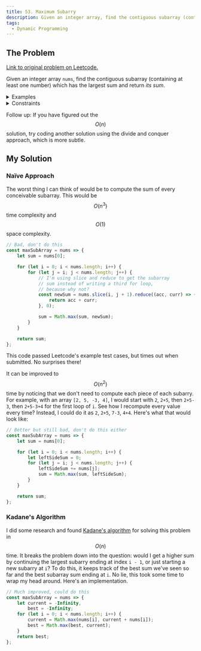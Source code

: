 ```yaml
---
title: 53. Maximum Subarry
description: Given an integer array, find the contiguous subarray (containing at least one number) which has the largest sum and return its sum.
tags:
  - Dynamic Programming
---
```


## The Problem

[Link to original problem on Leetcode.](https://leetcode.com/problems/maximum-subarray/)

Given an integer array `nums`, find the contiguous subarray (containing at least one number) which has the largest sum and return _its sum_.

<details>
<summary>Examples</summary>

Example 1:

```
Input: nums = [-2,1,-3,4,-1,2,1,-5,4]
Output: 6
Explanation: [4,-1,2,1] has the largest sum = 6.
```

Example 2:

```
Input: nums = [1]
Output: 1
```

Example 3:

```
Input: nums = [0]
Output: 0
```

Example 4:

```
Input: nums = [-1]
Output: -1
```

Example 5:

```
Input: nums = [-100000]
Output: -100000
```

</details>

<details>
<summary>Constraints</summary>

- 1 <= `nums.length` <= 3 \* 10<sup>4</sup>
- -10<sup>5</sup> <= `nums[i]` <= 10<sup>5</sup>
</details>

Follow up: If you have figured out the $$O(n)$$ solution, try coding another solution using the divide and conquer approach, which is more subtle.

## My Solution

### Naïve Approach

The worst thing I can think of would be to compute the sum of every conceivable subarray. This would be $$O(n{^3})$$ time complexity and $$O(1)$$ space complexity.

```javascript
// Bad, don't do this
const maxSubArray = nums => {
	let sum = nums[0];

	for (let i = 0; i < nums.length; i++) {
		for (let j = i; j < nums.length; j++) {
			// I'm using slice and reduce to get the subarray
			// sum instead of writing a third for loop,
			// because why not?
			const newSum = nums.slice(i, j + 1).reduce((acc, curr) => {
				return acc + curr;
			}, 0);

			sum = Math.max(sum, newSum);
		}
	}

	return sum;
};
```

This code passed Leetcode's example test cases, but times out when submitted. No surprises there!

It can be improved to $$O(n{^2})$$ time by noticing that we don't need to compute each piece of each subarry. For example, with an array `[2, 5, -3, 4]`, I would start with `2`, `2+5`, then `2+5-3`, then `2+5-3+4` for the first loop of `i`. See how I recompute every value every time? Instead, I could do it as `2`, `2+5`, `7-3`, `4+4`. Here's what that would look like:

```javascript
// Better but still bad, don't do this either
const maxSubArray = nums => {
	let sum = nums[0];

	for (let i = 0; i < nums.length; i++) {
		let leftSideSum = 0;
		for (let j = i; j < nums.length; j++) {
			leftSideSum += nums[j];
			sum = Math.max(sum, leftSideSum);
		}
	}

	return sum;
};
```

### Kadane's Algorithm

I did some research and found [Kadane's algorithm](https://en.wikipedia.org/wiki/Maximum_subarray_problem#Kadane's_algorithm) for solving this problem in $$O(n)$$ time. It breaks the problem down into the question: would I get a higher sum by continuing the largest subarry ending at index `i - 1`, or just starting a new subarry at `i`? To do this, it keeps track of the best sum we've seen so far and the best subarray sum ending at `i`. No lie, this took some time to wrap my head around. Here's an implementation.

```javascript
// Much improved, could do this
const maxSubArray = nums => {
	let current = -Infinity,
		best = -Infinity;
	for (let i = 0; i < nums.length; i++) {
		current = Math.max(nums[i], current + nums[i]);
		best = Math.max(best, current);
	}
	return best;
};
```

